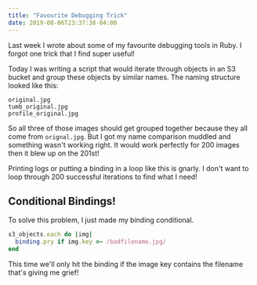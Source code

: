 ```yaml
---
title: "Favourite Debugging Trick"
date: 2019-08-06T23:37:38-04:00
---
```


Last week I wrote about some of my favourite debugging tools in Ruby. I forgot one trick that I find super useful!

Today I was writing a script that would iterate through objects in an S3 bucket and group these objects by similar names. The naming structure looked like this:

```text
original.jpg
tumb_original.jpg
profile_original.jpg
```

So all three of those images should get grouped together because they all come from `orignal.jpg`. But I got my name comparison muddled and something wasn't working right. It would work perfectly for 200 images then it blew up on the 201st!

Printing logs or putting a binding in a loop like this is gnarly. I don't want to loop through 200 successful iterations to find what I need!

## Conditional Bindings!

To solve this problem, I just made my binding conditional.

```ruby
s3_objects.each do |img|
  binding.pry if img.key =~ /badfilename.jpg/
end
```

This time we'll only hit the binding if the image key contains the filename that's giving me grief!

